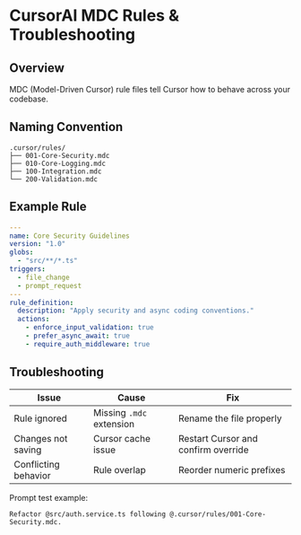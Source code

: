 # CursorAI MDC Rules & Troubleshooting

## Overview
MDC (Model-Driven Cursor) rule files tell Cursor how to behave across your codebase.

## Naming Convention
```
.cursor/rules/
├── 001-Core-Security.mdc
├── 010-Core-Logging.mdc
├── 100-Integration.mdc
└── 200-Validation.mdc
```

## Example Rule
```yaml
---
name: Core Security Guidelines
version: "1.0"
globs:
  - "src/**/*.ts"
triggers:
  - file_change
  - prompt_request
---
rule_definition:
  description: "Apply security and async coding conventions."
  actions:
    - enforce_input_validation: true
    - prefer_async_await: true
    - require_auth_middleware: true
```

## Troubleshooting
| Issue | Cause | Fix |
|-------|--------|-----|
| Rule ignored | Missing `.mdc` extension | Rename the file properly |
| Changes not saving | Cursor cache issue | Restart Cursor and confirm override |
| Conflicting behavior | Rule overlap | Reorder numeric prefixes |

Prompt test example:
```
Refactor @src/auth.service.ts following @.cursor/rules/001-Core-Security.mdc.
```
